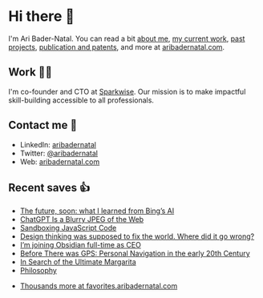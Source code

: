 # Hi there  👋

I'm Ari Bader-Natal. You can read a bit [about me](https://aribadernatal.com), [my current work](https://aribadernatal.com/projects/Sparkwise/), [past projects](https://aribadernatal.com/projects/), [publication and patents](https://aribadernatal.com/publications), and more at [aribadernatal.com](https://aribadernatal.com).

## Work  👨‍💻

I'm co-founder and CTO at [Sparkwise](https://sparkwise.co). Our mission is to make impactful skill-building accessible to all professionals.

## Contact me  💬 

- LinkedIn: [aribadernatal](https://linkedin.com/in/aribadernatal)
- Twitter: [@aribadernatal](https://twitter.com/aribadernatal)
- Web: [aribadernatal.com](https://aribadernatal.com)

## Recent saves  👍

<!--START_SECTION:feed-->
* [The future, soon: what I learned from Bing’s AI](https:&#x2F;&#x2F;favorites.aribadernatal.com&#x2F;pocket-favorites&#x2F;2023&#x2F;02&#x2F;the-future-soon-what-i-learned-from-bings-ai&#x2F;)
* [ChatGPT Is a Blurry JPEG of the Web](https:&#x2F;&#x2F;favorites.aribadernatal.com&#x2F;pocket-favorites&#x2F;2023&#x2F;02&#x2F;chatgpt-is-a-blurry-jpeg-of-the-web&#x2F;)
* [Sandboxing JavaScript Code](https:&#x2F;&#x2F;favorites.aribadernatal.com&#x2F;pocket-favorites&#x2F;2023&#x2F;02&#x2F;sandboxing-javascript-code&#x2F;)
* [Design thinking was supposed to fix the world. Where did it go wrong?](https:&#x2F;&#x2F;favorites.aribadernatal.com&#x2F;pocket-favorites&#x2F;2023&#x2F;02&#x2F;design-thinking-was-supposed-to-fix-the-world-where-did-it-go-wrong&#x2F;)
* [I’m joining Obsidian full-time as CEO](https:&#x2F;&#x2F;favorites.aribadernatal.com&#x2F;pocket-favorites&#x2F;2023&#x2F;02&#x2F;im-joining-obsidian-full-time-as-ceo&#x2F;)
* [Before There was GPS: Personal Navigation in the early 20th Century](https:&#x2F;&#x2F;favorites.aribadernatal.com&#x2F;pocket-favorites&#x2F;2023&#x2F;02&#x2F;before-there-was-gps-personal-navigation-in-the-early-20th-century&#x2F;)
* [In Search of the Ultimate Margarita](https:&#x2F;&#x2F;favorites.aribadernatal.com&#x2F;uncategorized&#x2F;2023&#x2F;02&#x2F;in-search-of-the-ultimate-margarita&#x2F;)
* [Philosophy](https:&#x2F;&#x2F;favorites.aribadernatal.com&#x2F;pocket-favorites&#x2F;2023&#x2F;02&#x2F;philosophy&#x2F;)
<!--END_SECTION:feed-->
* [Thousands more at favorites.aribadernatal.com](https://favorites.aribadernatal.com)
